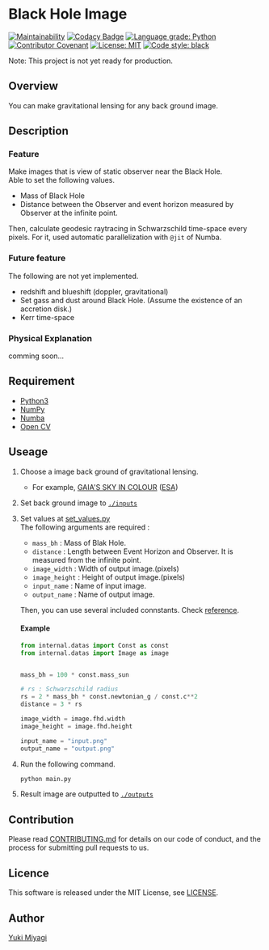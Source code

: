 # Black Hole Image

[![Maintainability](https://api.codeclimate.com/v1/badges/25f1b0c4e9d1ef1d1b9e/maintainability)](https://codeclimate.com/github/yukimyg/black_hole_image/maintainability) [![Codacy Badge](https://app.codacy.com/project/badge/Grade/ccb0fbe17c6c4aaba4dc139ef3c33b48)](https://www.codacy.com/gh/yukimyg/black-hole-image/dashboard?utm_source=github.com&amp;utm_medium=referral&amp;utm_content=yukimyg/black-hole-image&amp;utm_campaign=Badge_Grade) [![Language grade: Python](https://img.shields.io/lgtm/grade/python/g/yukimyg/black-hole-image.svg?logo=lgtm&logoWidth=18)](https://lgtm.com/projects/g/yukimyg/black-hole-image/context:python)
 [![Contributor Covenant](https://img.shields.io/badge/Contributor%20Covenant-2.0-4baaaa.svg)](code_of_conduct.md) [![License: MIT](https://img.shields.io/badge/license-MIT-blue.svg)](./LICENSE)
 [![Code style: black](https://img.shields.io/badge/code%20style-black-000000.svg)](https://github.com/psf/black)

Note: This project is not yet ready for production.

## Overview
You can make gravitational lensing for any back ground image. 
## Description
### Feature
Make images that is view of static observer near the Black Hole.  
Able to set the following values.
- Mass of Black Hole
- Distance between the Observer and event horizon measured by Observer at the infinite point.

 Then, calculate geodesic raytracing in Schwarzschild time-space every pixels. For it, used automatic parallelization with `@jit` of Numba.

### Future feature
The following are not yet implemented.
- redshift and blueshift (doppler, gravitational)
- Set gass and dust around Black Hole. (Assume the existence of an accretion disk.)
- Kerr time-space

### Physical Explanation
comming soon...
<!-- ## Demo -->

<!-- ## VS.  -->

## Requirement

- [Python3](https://wiki.python.org/moin/BeginnersGuide/Download)
- [NumPy](https://numpy.org/install/)
- [Numba](https://numba.readthedocs.io/en/stable/user/installing.html)
- [Open CV](https://docs.opencv.org/4.x/df/d65/tutorial_table_of_content_introduction.html)


## Useage
1. Choose a image back ground of gravitational lensing.
   - For example, [
GAIA'S SKY IN COLOUR](https://sci.esa.int/web/gaia/-/60196-gaia-s-sky-in-colour-equirectangular-projection) ([ESA](https://www.esa.int/))
2. Set back ground image to [`./inputs`](./inputs)
3. Set values at [set_values.py](set_values.py)  
  The following arguments are required :
     - `mass_bh` : Mass of Blak Hole.
     - `distance` : Length between Event Horizon and Observer. It is measured from the infinite point.
     - `image_width` : Width of output image.(pixels)
     - `image_height` : Height of output image.(pixels)
     - `input_name` : Name of input image.
     - `output_name` : Name of output image.
   
   Then, you can use several included connstants.  Check [reference](./docs/value_refarence.md).
   #### Example
   ```py
   from internal.datas import Const as const
   from internal.datas import Image as image


   mass_bh = 100 * const.mass_sun

   # rs : Schwarzschild radius
   rs = 2 * mass_bh * const.newtonian_g / const.c**2
   distance = 3 * rs

   image_width = image.fhd.width
   image_height = image.fhd.height

   input_name = "input.png"
   output_name = "output.png"
   ```
4. Run the following command.
   ```sh
   python main.py
   ```
5. Result image are outputted to [`./outputs`](./outputs/)

<!-- ## Install -->

## Contribution

Please read [CONTRIBUTING.md](CONTRIBUTING.md) for details on our code of conduct, and the process for submitting pull requests to us.

## Licence
This software is released under the MIT License, see [LICENSE](./LICENSE).

## Author

[Yuki Miyagi](https://github.com/yukimyg)
